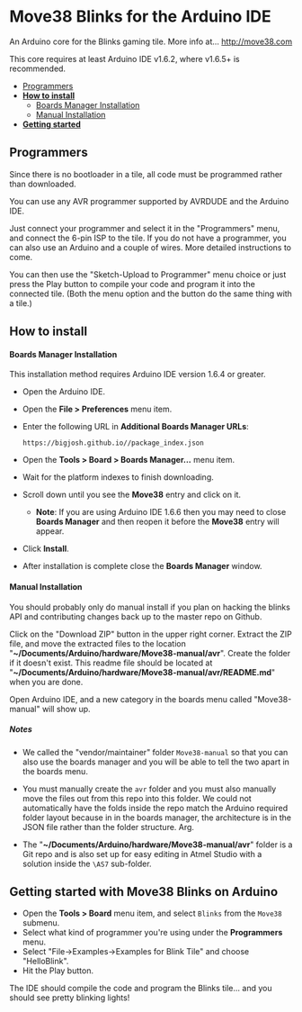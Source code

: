 # Move38 Blinks for the Arduino IDE
An Arduino core for the Blinks gaming tile. More info at...
http://move38.com


This core requires at least Arduino IDE v1.6.2, where v1.6.5+ is recommended. <br/>
* [Programmers](#programmers)
* **[How to install](#how-to-install)**
	- [Boards Manager Installation](#boards-manager-installation)
	- [Manual Installation](#manual-installation)
* **[Getting started](#getting-started)**

## Programmers

Since there is no bootloader in a tile, all code must be programmed rather than downloaded.

You can use any AVR programmer supported by AVRDUDE and the Arduino IDE.

Just connect your programmer and select it in the "Programmers" menu, and connect the 6-pin ISP to the tile. If you do not have a programmer, you can also use an Arduino and a couple of wires. More detailed instructions to come. 

You can then use the "Sketch-Upload to Programmer" menu choice or just press the Play button to compile your code and program it into the connected tile. (Both the menu option and the button do the same thing with a tile.)

## How to install
#### Boards Manager Installation
This installation method requires Arduino IDE version 1.6.4 or greater.
* Open the Arduino IDE.
* Open the **File > Preferences** menu item.
* Enter the following URL in **Additional Boards Manager URLs**:

    ```
    https://bigjosh.github.io//package_index.json
    ``` 

* Open the **Tools > Board > Boards Manager...** menu item.
* Wait for the platform indexes to finish downloading.
* Scroll down until you see the **Move38** entry and click on it.
  * **Note**: If you are using Arduino IDE 1.6.6 then you may need to close **Boards Manager** and then reopen it before the **Move38** entry will appear.
* Click **Install**.
* After installation is complete close the **Boards Manager** window.


#### Manual Installation
You should probably only  do manual install if you plan on hacking the blinks API and contributing changes back up to the master repo on Github. 

Click on the "Download ZIP" button in the upper right corner. Extract the ZIP file, and move the extracted files to the location "**~/Documents/Arduino/hardware/Move38-manual/avr**". Create the folder if it doesn't exist. This readme file should be located at "**~/Documents/Arduino/hardware/Move38-manual/avr/README.md**" when you are done.

Open Arduino IDE, and a new category in the boards menu called "Move38-manual" will show up.

##### Notes 

* We called the "vendor/maintainer" folder `Move38-manual` so that you can also use the boards manager and you will be able to tell the two apart in the boards menu.

* You must manually create the `avr` folder and you must also manually move the files out from this repo into this folder. We could not automatically have the folds inside the repo match the Arduino required folder layout because in in the boards manager, the architecture is in the JSON file rather than the folder structure. Arg. 

* The "**~/Documents/Arduino/hardware/Move38-manual/avr**" folder is a Git repo and is also set up for easy editing in Atmel Studio with a solution inside the `\AS7` sub-folder. 

## Getting started with Move38 Blinks on Arduino

* Open the **Tools > Board** menu item, and select `Blinks` from the `Move38` submenu.
* Select what kind of programmer you're using under the **Programmers** menu.
* Select "File->Examples->Examples for Blink Tile" and choose "HelloBlink".
* Hit the Play button.

The IDE should compile the code and program the Blinks tile... and you should see pretty blinking lights!
